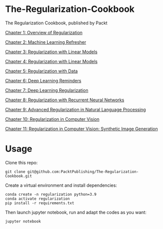 # The-Regularization-Cookbook
The Regularization Cookbook, published by Packt

[Chapter 1: Overview of Regularization](chapter_01/chapter_01.ipynb)

[Chapter 2: Machine Learning Refresher](chapter_02/chapter_02.ipynb)

[Chapter 3: Regularization with Linear Models](chapter_03/chapter_03.ipynb)

[Chapter 4: Regularization with Linear Models](chapter_04/chapter_04.ipynb)

[Chapter 5: Regularization with Data](chapter_05/chapter_05.ipynb)

[Chapter 6: Deep Learning Reminders](chapter_06/chapter_06.ipynb)

[Chapter 7: Deep Learning Regularization](chapter_07/chapter_07.ipynb)

[Chapter 8: Regularization with Recurrent Neural Networks](chapter_08/chapter_08.ipynb)

[Chapter 9: Advanced Regularization in Natural Language Processing](chapter_09/chapter_09.ipynb)

[Chapter 10: Regularization in Computer Vision](chapter_10/chapter_10.ipynb)

[Chapter 11: Regularization in Computer Vision: Synthetic Image Generation](chapter_11/chapter_11.ipynb)

# Usage

Clone this repo:
```shell
git clone git@github.com:PacktPublishing/The-Regularization-Cookbook.git
```

Create a virtual environment and install dependencies:
```shell
conda create -n regularization python=3.9
conda activate regularization
pip install -r requirements.txt
```

Then launch jupyter notebook, run and adapt the codes as you want:
```shell
jupyter notebook
```
